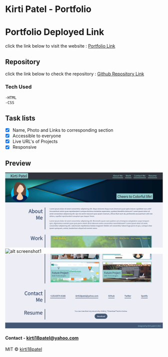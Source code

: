 # Kirti Patel - Portfolio

# Portfolio Deployed Link
click the link below to visit the website : [Portfolio Link](https://kirti18patel.github.io/portfolio/)

## Repository
click the link below to check the repository : [Github Repository Link](https://github.com/kirti18patel/portfolio)

### Tech Used
    -HTML 
    -CSS

## Task lists
- [x] Name, Photo and Links to corresponding section
- [x] Accessible to everyone
- [x] Live URL's of Projects
- [x] Responsive

## Preview
![alt screenshot1](assets/images/screenshot1.png)
![alt screenshot1](assets/images/screenshot2png)
![alt screenshot1](assets/images/screenshot3.png)

#### Contact - **kirti18patel@yahoo.com**

MIT © [kirti18patel]()
